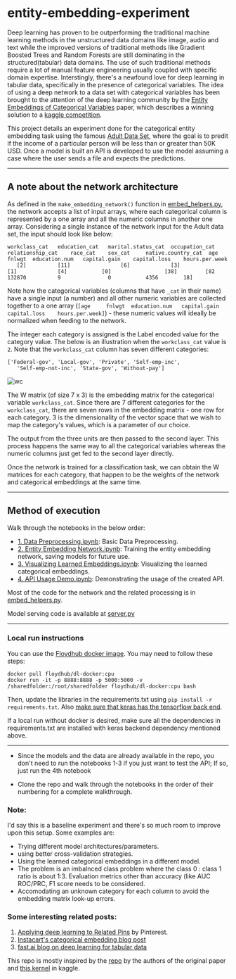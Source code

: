 # entity-embedding-experiment

Deep learning has proven to be outperforming the traditional machine learning methods in the unstructured data domains like image, audio and text while the improved versions of traditional methods like Gradient Boosted Trees and Random Forests are still dominating in the structured(tabular) data domains. The use of such traditional methods require a lot of manual feature engineering usually coupled with specific domain expertise. Interstingly, there's a newfound love for deep learning in tabular data, specifically in the presence of categorical variables. The idea of using a deep network to a data set with categorical variables has been brought to the attention of the deep learning community by the [Entity Embeddings of Categorical Variables](https://arxiv.org/abs/1604.06737) paper, which describes a winning solution to a [kaggle competition](https://www.kaggle.com/c/rossmann-store-sales).

This project details an experiment done for the categorical entity embedding task using the famous [Adult Data Set](https://archive.ics.uci.edu/ml/datasets/adult), where the goal is to predit if the income of a particular person will be less than or greater than 50K USD. Once a model is built an API is developed to use the model assuming a case where the user sends a file and expects the predictions.

---

## A note about the network architecture

As defined in the `make_embedding_network()` function in [embed_helpers.py](https://github.com/akilat90/entity-embedding-experiment/blob/master/embed_helpers.py), the network accepts a list of input arrays, where each categorical column is represented by a one array and all the numeric columns in another one array. Considering a single instance of the network input for the Adult data set, the input should look like below:

    workclass_cat 	education_cat 	marital.status_cat 	occupation_cat 	relationship_cat 	race_cat 	sex_cat 	native.country_cat 	age 	fnlwgt 	education.num 	capital.gain 	capital.loss 	hours.per.week
       [2] 	        [11] 	            [6] 	        [3]     	         [1]     	     [4]     	   [0]     	           [38]         [82 	132870 	        9 	            0 	        4356 	    18]

Note how the categorical variables (columns that have `_cat` in their name) have a single input (a number) and all other numeric variables are collected together to a one array (`[age 	fnlwgt 	education.num 	capital.gain 	capital.loss 	hours.per.week]`) - these numeric values will ideally be normalized when feeding to the network.

The integer each category is assigned is the Label encoded value for the category value. The below is an illustration when the `workclass_cat` value is `2`. Note that the `workclass_cat` column has seven different categories: 

    ['Federal-gov', 'Local-gov', 'Private', 'Self-emp-inc',
       'Self-emp-not-inc', 'State-gov', 'Without-pay']

![wc](https://github.com/akilat90/entity-embedding-experiment/blob/master/img/work_class_input.png)

The W matrix (of size 7 x 3) is the embedding matrix for the categorical variable `workclass_cat`. Since there are 7 different categories for the `workclass_cat`, there are seven rows in the embedding matrix - one row for each category. 3 is the dimensionality of the vector space that we wish to map the category's values, which is a parameter of our choice.

The output from the three units are then passed to the second layer. This process happens the same way to all the categorical variables whereas the numeric columns just get fed to the second layer directly.

Once the network is trained for a classification task, we can obtain the W matrices for each category, that happen to be the weights of the network and categorical embeddings at the same time.

---

## Method of execution

Walk through the notebooks in the below order:

* [1. Data Preprocessing.ipynb](https://github.com/akilat90/entity-embedding-experiment/blob/master/1.%20Data%20Preprocessing.ipynb): Basic Data Preprocessing.
* [2. Entity Embedding Network.ipynb](https://github.com/akilat90/entity-embedding-experiment/blob/master/2.%20Entity%20Embedding%20Network.ipynb): Training the entity embedding network, saving models for future use.
* [3. Visualizing Learned Embeddings.ipynb](https://github.com/akilat90/entity-embedding-experiment/blob/master/3.%20Visualizing%20Learned%20Embeddings.ipynb): Visualizing the learned categorical embeddings.
* [4. API Usage Demo.ipynb](https://github.com/akilat90/entity-embedding-experiment/blob/master/4.%20API%20Usage%20Demo.ipynb): Demonstrating the usage of the created API.

Most of the code for the network and the related processing is in [embed_helpers.py](embed_helpers.py).

Model serving code is available at [server.py](https://github.com/akilat90/entity-embedding-experiment/blob/master/server.py)

---

### Local run instructions

You can use the [Floydhub docker image](https://github.com/floydhub/dl-docker). You may need to follow these steps:

    docker pull floydhub/dl-docker:cpu
    docker run -it -p 8888:8888 -p 5000:5000 -v /sharedfolder:/root/sharedfolder floydhub/dl-docker:cpu bash
    
Then, update the libraries in the requirements.txt using `pip install -r requirements.txt`. Also [make sure that keras has the tensorflow back end](https://keras.io/backend/).

If a local run without docker is desired, make sure all the dependencies in requirements.txt are installed with keras backend dependency mentioned above.

---    

* Since the models and the data are already available in the repo, you don't need to run the notebooks 1-3 if you just want to test the API; If so, just run the 4th notebook 

* Clone the repo and walk through the notebooks in the order of their numbering for a complete walkthrough.

### Note:

I'd say this is a baseline experiment and there's so much room to improve upon this setup. Some examples are:

* Trying different model architectures/parameters.
* using better cross-validation strategies. 
* Using the learned categorical embeddings in a different model.
* The problem is an imbalnced class problem where the class 0 : class 1 ratio is about 1:3. Evaluation metrics other than accuracy (like AUC ROC/PRC, F1 score needs to be considered.
* Accomodating an unknown category for each column to avoid the embedding matrix look-up errors.

### Some interesting related posts:

1. [Applying deep learning to Related Pins](https://medium.com/the-graph/applying-deep-learning-to-related-pins-a6fee3c92f5e) by Pinterest.
2. [Instacart's categorical embedding blog post](https://tech.instacart.com/deep-learning-with-emojis-not-math-660ba1ad6cdc)
3. [fast.ai blog on deep learning for tabular data](http://www.fast.ai/2018/04/29/categorical-embeddings/)

This repo is mostly inspired by the [repo](https://github.com/entron/entity-embedding-rossmann) by the authors of the original paper and [this kernel](https://www.kaggle.com/aquatic/entity-embedding-neural-net/code) in kaggle.
